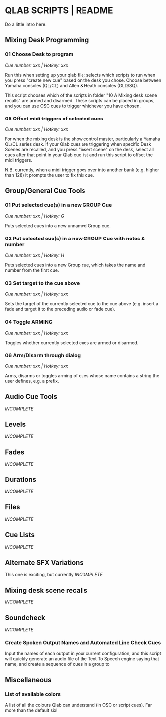 # QLAB SCRIPTS | README

Do a little intro here.

## Mixing Desk Programming

### 01 Choose Desk to program

*Cue number: xxx | Hotkey: xxx*

Run this when setting up your qlab file; selects which scripts to run when you press "create new cue" based on the desk you chose. Choose between Yamaha consoles (QL/CL) and Allen & Heath consoles (GLD/SQ).

This script chooses which of the scripts in folder "10 A Mixing desk scene recalls" are armed and disarmed. These scripts can be placed in groups, and you can use OSC cues to trigger whichever you have chosen.

### 05 Offset midi triggers of selected cues

*Cue number: xxx | Hotkey: xxx*

For when the mixing desk is the show control master, particularly a Yamaha QL/CL series desk. If your Qlab cues are triggering when specific Desk Scenes are recalled, and you press "insert scene" on the desk, select all cues after that point in your Qlab cue list and run this script to offset the midi triggers.

N.B. currently, when a midi trigger goes over into another bank (e.g. higher than 128) it prompts the user to fix this cue.

## Group/General Cue Tools

### 01 Put selected cue(s) in a new GROUP Cue

*Cue number: xxx | Hotkey: G*

Puts selected cues into a new unnamed Group cue.

### 02 Put selected cue(s) in a new GROUP Cue with notes & number

*Cue number: xxx | Hotkey: H*

Puts selected cues into a new Group cue, which takes the name and number from the first cue.

### 03 Set target to the cue above

*Cue number: xxx | Hotkey: xxx*

Sets the target of the currently selected cue to the cue above (e.g. insert a fade and target it to the preceding audio or fade cue).

### 04 Toggle ARMING

*Cue number: xxx | Hotkey: xxx*

Toggles whether currently selected cues are armed or disarmed.

### 06 Arm/Disarm through dialog

*Cue number: xxx | Hotkey: xxx*

Arms, disarms or toggles arming of cues whose name contains a string the user defines, e.g. a prefix.

## Audio Cue Tools

*INCOMPLETE*

## Levels

*INCOMPLETE*

## Fades

*INCOMPLETE*

## Durations

*INCOMPLETE*

## Files

*INCOMPLETE*

## Cue Lists

*INCOMPLETE*

## Alternate SFX Variations

This one is exciting, but currently *INCOMPLETE*

## Mixing desk scene recalls

*INCOMPLETE*

## Soundcheck

*INCOMPLETE*

### Create Spoken Output Names and Automated Line Check Cues

Input the names of each output in your current configuration, and this script will quickly generate an audio file of the Text To Speech engine saying that name, and create a sequence of cues in a group to 

## Miscellaneous

### List of available colors

A list of all the colours Qlab can understand (in OSC or script cues). Far more than the default six!